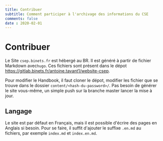 ```yaml
---
title: Contribuer
subtitle: Comment participer à l'archivage des informations du CSE
comments: false
date : 2020-02-01
---
```

# Contribuer

Le Site `csep.binets.fr` est hébergé au BR.
Il est généré à partir de fichier Markdown avec`hugo`.
Ces fichiers sont présent dans le dépot https://gitlab.binets.fr/antoine.tavant1/website-csep.


Pour modifier le Handbook, il faut cloner le dépot, modifier les fichier que se trouve dans le dossier `content/<hash-du-password>/`.
Pas besoin de générer le site vous-même, un simple push sur la branche master lancer la mise à jour.

## Langage

Le site est par défaut en Français, mais il est possible d'écrire des pages en Anglais si besoin.
Pour se faire, il suffit d'ajouter le suffixe `.en.md` au fichiers, par exemple `index.md` et `index.en.md`.